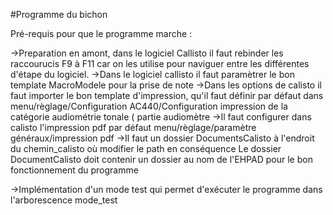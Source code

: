 #Programme du bichon

Pré-requis pour que le programme marche :

->Preparation en amont, dans le logiciel Callisto il faut rebinder les raccourucis F9 à F11 
car on les utilise pour naviguer entre les différentes d'étape du logiciel.
->Dans le logiciel callisto il faut paramètrer le bon template MacroModele pour la prise de note
->Dans les options de calisto il faut importer le bon template d'impression, qu'il faut définir par défaut
dans menu/règlage/Configuration AC440/Configuration impression de la catégorie audiométrie tonale (
partie audiomètre
->Il faut configurer dans calisto l'impression pdf par défaut menu/règlage/paramètre généraux/impression pdf
->Il faut un dossier DocumentsCalisto à l'endroit du chemin_calisto où modifier le path en conséquence
Le dossier DocumentCalisto doit contenir un dossier au nom de l'EHPAD pour le bon fonctionnement du programme

->Implémentation d'un mode test qui permet d'exécuter le programme dans l'arborescence mode_test
